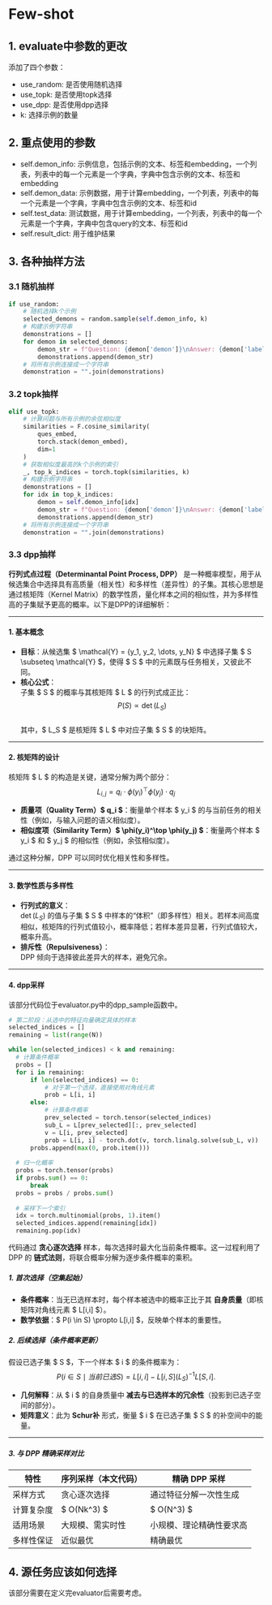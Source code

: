 # Few-shot 

## 1. evaluate中参数的更改

添加了四个参数：
- use_random: 是否使用随机选择
- use_topk: 是否使用topk选择
- use_dpp: 是否使用dpp选择
- k: 选择示例的数量

## 2. 重点使用的参数

- self.demon_info: 示例信息，包括示例的文本、标签和embedding，一个列表，列表中的每一个元素是一个字典，字典中包含示例的文本、标签和embedding
- self.demon_data: 示例数据，用于计算embedding，一个列表，列表中的每一个元素是一个字典，字典中包含示例的文本、标签和id
- self.test_data: 测试数据，用于计算embedding，一个列表，列表中的每一个元素是一个字典，字典中包含query的文本、标签和id
- self.result_dict: 用于维护结果

## 3. 各种抽样方法

### 3.1 随机抽样
```python
if use_random:
    # 随机选择k个示例
    selected_demons = random.sample(self.demon_info, k)
    # 构建示例字符串
    demonstrations = []
    for demon in selected_demons:
        demon_str = f"Question: {demon['demon']}\nAnswer: {demon['label']}\n"
        demonstrations.append(demon_str)
    # 将所有示例连接成一个字符串
    demonstration = "".join(demonstrations)
```

### 3.2 topk抽样
```python
elif use_topk:
    # 计算问题与所有示例的余弦相似度
    similarities = F.cosine_similarity(
        ques_embed, 
        torch.stack(demon_embed),
        dim=1
    )
    # 获取相似度最高的k个示例的索引
    _, top_k_indices = torch.topk(similarities, k)
    # 构建示例字符串
    demonstrations = []
    for idx in top_k_indices:
        demon = self.demon_info[idx]
        demon_str = f"Question: {demon['demon']}\nAnswer: {demon['label']}\n"
        demonstrations.append(demon_str)
    # 将所有示例连接成一个字符串
    demonstration = "".join(demonstrations)
```
### 3.3 dpp抽样

**行列式点过程（Determinantal Point Process, DPP）** 是一种概率模型，用于从候选集合中选择具有高质量（相关性）和多样性（差异性）的子集。其核心思想是通过核矩阵（Kernel Matrix）的数学性质，量化样本之间的相似性，并为多样性高的子集赋予更高的概率。以下是DPP的详细解析：

---

#### 1. **基本概念**
- **目标**：从候选集 $ \mathcal{Y} = \{y_1, y_2, \dots, y_N\} $ 中选择子集 $ S \subseteq \mathcal{Y} $，使得 $ S $ 中的元素既与任务相关，又彼此不同。
- **核心公式**：  
  子集 $ S $ 的概率与其核矩阵 $ L $ 的行列式成正比：  
  $$
  P(S) \propto \det(L_S)
  $$  
  其中，$ L_S $ 是核矩阵 $ L $ 中对应子集 $ S $ 的块矩阵。

---

#### 2. **核矩阵的设计**
核矩阵 $ L $ 的构造是关键，通常分解为两个部分：  
$$
L_{i,j} = q_i \cdot \phi(y_i)^\top \phi(y_j) \cdot q_j
$$  
- **质量项（Quality Term）$ q_i $**：衡量单个样本 $ y_i $ 的与当前任务的相关性（例如，与输入问题的语义相似度）。  
- **相似度项（Similarity Term）$ \phi(y_i)^\top \phi(y_j) $**：衡量两个样本 $ y_i $ 和 $ y_j $ 的相似性（例如，余弦相似度）。  

通过这种分解，DPP 可以同时优化相关性和多样性。

---

#### 3. **数学性质与多样性**
- **行列式的意义**：  
  $\det(L_S)$ 的值与子集 $ S $ 中样本的“体积”（即多样性）相关。若样本间高度相似，核矩阵的行列式值较小，概率降低；若样本差异显著，行列式值较大，概率升高。  
- **排斥性（Repulsiveness）**：  
  DPP 倾向于选择彼此差异大的样本，避免冗余。

---

#### 4. dpp采样
该部分代码位于evaluator.py中的dpp_sample函数中。
```python
# 第二阶段：从选中的特征向量确定具体的样本
selected_indices = []
remaining = list(range(N))

while len(selected_indices) < k and remaining:
  # 计算条件概率
  probs = []
  for i in remaining:
      if len(selected_indices) == 0:
          # 对于第一个选择，直接使用对角线元素
          prob = L[i, i]
      else:
          # 计算条件概率
          prev_selected = torch.tensor(selected_indices)
          sub_L = L[prev_selected][:, prev_selected]
          v = L[i, prev_selected]
          prob = L[i, i] - torch.dot(v, torch.linalg.solve(sub_L, v))
      probs.append(max(0, prob.item()))
  
  # 归一化概率
  probs = torch.tensor(probs)
  if probs.sum() == 0:
      break
  probs = probs / probs.sum()
  
  # 采样下一个索引
  idx = torch.multinomial(probs, 1).item()
  selected_indices.append(remaining[idx])
  remaining.pop(idx)
```

代码通过 **贪心逐次选择** 样本，每次选择时最大化当前条件概率。这一过程利用了 DPP 的 **链式法则**，将联合概率分解为逐步条件概率的乘积。

##### **1. 首次选择（空集起始）**
- **条件概率**：当无已选样本时，每个样本被选中的概率正比于其 **自身质量**（即核矩阵对角线元素 $ L[i,i] $）。
- **数学依据**：$ P(i \in S) \propto L[i,i] $，反映单个样本的重要性。

##### **2. 后续选择（条件概率更新）**
假设已选子集 $ S $，下一个样本 $ i $ 的条件概率为：
$$
P(i \in S \mid 当前已选 S) = L[i,i] - L[i, S] (L_S)^{-1} L[S, i].
$$
- **几何解释**：从 $ i $ 的自身质量中 **减去与已选样本的冗余性**（投影到已选子空间的部分）。
- **矩阵意义**：此为 **Schur补** 形式，衡量 $ i $ 在已选子集 $ S $ 的补空间中的能量。

---




##### **3. 与 DPP 精确采样对比**
| **特性**       | **序列采样（本文代码）**          | **精确 DPP 采样**               |
|----------------|----------------------------------|----------------------------------|
| 采样方式       | 贪心逐次选择                     | 通过特征分解一次性生成           |
| 计算复杂度     | $ O(Nk^3) $                    | $ O(N^3) $                     |
| 适用场景       | 大规模、需实时性                 | 小规模、理论精确性要求高         |
| 多样性保证     | 近似最优                         | 精确最优                         |


## 4. 源任务应该如何选择

该部分需要在定义完evaluator后需要考虑。